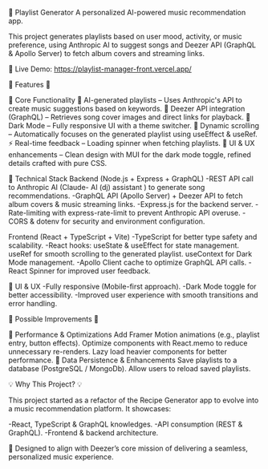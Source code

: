 🎵 Playlist Generator
A personalized AI-powered music recommendation app.

This project generates playlists based on user mood, activity, or music preference, using Anthropic AI to suggest songs and Deezer API (GraphQL & Apollo Server) to fetch album covers and streaming links.

🔗 Live Demo: https://playlist-manager-front.vercel.app/

  🚀 Features 🚀

🔹 Core Functionality
🎼 AI-generated playlists – Uses Anthropic's API to create music suggestions based on keywords.
📡 Deezer API integration (GraphQL) – Retrieves song cover images and direct links for playback.
🌙 Dark Mode – Fully responsive UI with a theme switcher.
🔄 Dynamic scrolling – Automatically focuses on the generated playlist using useEffect & useRef.
⚡ Real-time feedback – Loading spinner when fetching playlists.
🎨 UI & UX enhancements – Clean design with MUI for the dark mode toggle, refined details crafted with pure CSS.


🔹 Technical Stack
  Backend (Node.js + Express + GraphQL)
-REST API call to Anthropic AI (Claude- AI (dj) assistant ) to generate song recommendations.
-GraphQL API (Apollo Server) + Deezer API to fetch album covers & music streaming links.
-Express.js for the backend server.
-Rate-limiting with express-rate-limit to prevent Anthropic API overuse.
-CORS & dotenv for security and environment configuration.

  Frontend (React + TypeScript + Vite)
-TypeScript for better type safety and scalability.
-React hooks:
  useState & useEffect for state management.
  useRef for smooth scrolling to the generated playlist.
  useContext for Dark Mode management.
-Apollo Client cache to optimize GraphQL API calls.
-React Spinner for improved user feedback.


🔹  UI & UX
-Fully responsive (Mobile-first approach).
-Dark Mode toggle for better accessibility.
-Improved user experience with smooth transitions and error handling.


  📌 Possible Improvements 📌

🔹 Performance & Optimizations
Add Framer Motion animations (e.g., playlist entry, button effects).
Optimize components with React.memo to reduce unnecessary re-renders.
Lazy load heavier components for better performance.
🔹 Data Persistence & Enhancements
Save playlists to a database (PostgreSQL / MongoDb).
Allow users to reload saved playlists.




  💡 Why This Project? 💡

This project started as a refactor of the Recipe Generator app to evolve into a music recommendation platform. It showcases:

-React, TypeScript & GraphQL knowledges.
-API consumption (REST & GraphQL).
-Frontend & backend architecture.

🎯 Designed to align with Deezer’s core mission of delivering a seamless, personalized music experience.
